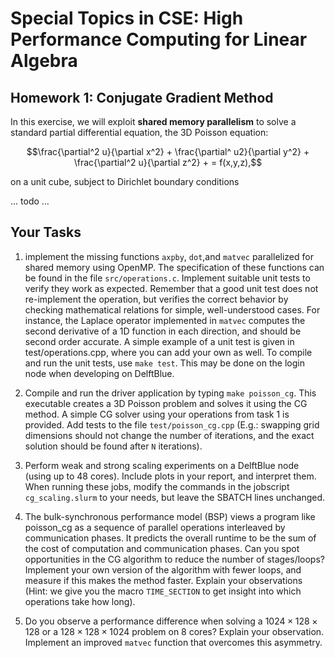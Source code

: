# Special Topics in CSE: High Performance Computing for Linear Algebra

## Homework 1: Conjugate Gradient Method

In this exercise, we will exploit **shared memory parallelism** to solve
a standard partial differential equation, the 3D Poisson equation:

```math
\frac{\partial^2 u}{\partial x^2} + 
\frac{\partial^ u2}{\partial y^2} + 
\frac{\partial^2 u}{\partial z^2} + 
= f(x,y,z),
```
on a unit cube, subject to Dirichlet boundary conditions

... todo ...

## Your Tasks

1. implement the missing functions ``axpby``, ``dot``,and ``matvec``  parallelized for shared memory using OpenMP.
The specification of these functions can be found in the file ``src/operations.c``.
Implement suitable unit tests to verify they work as expected. Remember that a good unit test does not
re-implement the operation, but verifies the correct behavior by checking mathematical relations for
simple, well-understood cases. For instance, the Laplace operator implemented in ``matvec`` computes the
second derivative of a 1D function in each direction, and should be second order accurate.
A simple example of a unit test is given in test/operations.cpp, where you can add your own as well.
To compile and run the unit tests, use ``make test``. This may be done on the login node when developing on DelftBlue.

2. Compile and run the driver application by typing ``make poisson_cg``. This executable creates a 3D Poisson problem and solves
it using the CG method. A simple CG solver using your operations from task 1 is provided. Add tests to the file ``test/poisson_cg.cpp``
(E.g.: swapping grid dimensions should not change the number of iterations, and the exact solution should be found after ``N`` iterations).

3. Perform weak and strong scaling experiments on a DelftBlue node (using up to 48 cores). Include plots in your report, and interpret them.
When running these jobs, modify the commands in the jobscript ``cg_scaling.slurm`` to your needs, but leave the SBATCH lines unchanged.

4. The bulk-synchronous performance model (BSP) views a program like poisson_cg as a sequence of parallel operations interleaved by communication phases.
It predicts the overall runtime to be the sum of the cost of computation and communication phases. Can you spot opportunities in the CG algorithm to reduce
the number of stages/loops? Implement your own version of the algorithm with fewer loops, and measure if this makes the method faster. Explain your observations
(Hint: we give you the macro ``TIME_SECTION`` to get insight into which operations take how long).

5. Do you observe a performance difference when solving a $`1024 \times 128 \times 128`$ or a $`128 \times 128 \times 1024`$ problem on 8 cores? Explain
your observation. Implement an improved ``matvec`` function that overcomes this asymmetry.

